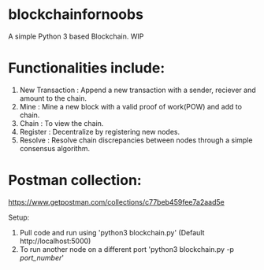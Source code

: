 # blockchainfornoobs
A simple Python 3 based Blockchain. WIP

# Functionalities include: 
1. New Transaction : Append a new transaction with a sender, reciever and amount to the chain.
2. Mine : Mine a new block with a valid proof of work(POW) and add to chain.
3. Chain : To view the chain.
4. Register : Decentralize by registering new nodes.
5. Resolve : Resolve chain discrepancies between nodes through a simple consensus algorithm. 

# Postman collection: 
https://www.getpostman.com/collections/c77beb459fee7a2aad5e

Setup:
1. Pull code and run using 'python3 blockchain.py' (Default http://localhost:5000)
2. To run another node on a different port 'python3 blockchain.py -p *port_number*'
